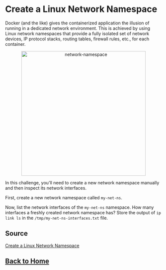 # **Create a Linux Network Namespace**

Docker (and the like) gives the containerized application the illusion of running in a dedicated network environment. This is achieved by using Linux network namespaces that provide a fully isolated set of network devices, IP protocol stacks, routing tables, firewall rules, etc., for each container.

<p align="center"> 
    <img src="https://labs.iximiuz.com/content/files/challenges/linux-network-namespace/__static__/network-namespace.png" width="400" alt="network-namespace" > 
</p>

In this challenge, you'll need to create a new network namespace manually and then inspect its network interfaces.

First, create a new network namespace called ``my-net-ns``.

Now, list the network interfaces of the ``my-net-ns`` namespace. How many interfaces a freshly created network namespace has? Store the output of ``ip link ls`` in the ``/tmp/my-net-ns-interfaces.txt`` file.

## **Source**

[Create a Linux Network Namespace](https://labs.iximiuz.com/challenges/linux-network-namespace)

## **[Back to Home](../../)**